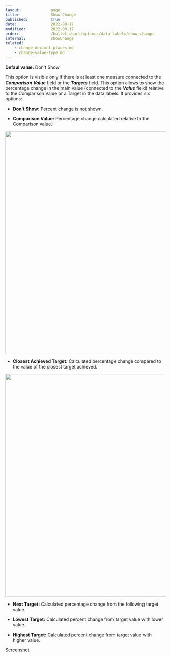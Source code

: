 ```yaml
---
layout:             page
title:              Show Change
published:          true
date:               2022-08-17
modified:   	    2022-08-17
order:              /bullet-chart/options/data-labels/show-change
internal:           showChange
related:
    - change-decimal-places.md
    - change-value-type.md
---
```


**Defaul value:** Don't Show

This option is visible only if there is at least one measure connected to the ***Comparison Value*** field or the ***Targets*** field. This option allows to show the percentage change in the main value (connected to the ***Value*** field) relative to the Comparison Value or a Target in the data labels. It provides six options:

- **Don't Show:** Percent change is not shown.

- **Comparison Value:** Percentage change calculated relative to the Comparison value.

<img src="images/perc-change-over-comparison.png" width="700">

- **Closest Achieved Target:** Calculated percentage change compared to the value of the closest target achieved.

<img src="images/perc-change-over-comparison.png" width="700">

- **Next Target:** Calculated percentage change from the following target value.

- **Lowest Target:** Calculated percent change from target value with lower value.

- **Highest Target:** Calculated percent change from target value with higher value.


<todo>Screenshot</todo>